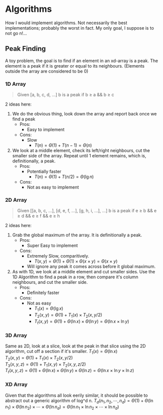 # Algorithms
How I would implement algorithms. Not necessarily the best implementations; probably the worst in fact. My only goal, I suppose is to not go n!...

## Peak Finding
A toy problem, the goal is to find if an element in an xd-array is a peak.
The element is a peak if it is greater or equal to its neighbours. (Elements outside the array are considered to be 0)

### 1D Array

> Given [a, b, c, d, ...] b is a peak if b ≥ a && b ≥ c

2 ideas here:
1. We do the obvious thing, look down the array and report back once we find a peak
    - Pros:
        - Easy to implement
    - Cons:
        - Slow
            - $T(n)=\Theta(1) + T(n-1) = \Theta(n)$
2. We look at a middle element, check its left/right neighbours, cut the smaller side of the array. Repeat until 1 element remains, which is, definitionally, a peak.
    - Pros:
        - Potentially faster
            - $T(n)=\Theta(1) + T(n/2) = \Theta(\lg n)$
    - Cons:
        - Not as easy to implement

### 2D Array

> Given [[a, b, c, ...], [d, e, f, ...], [g, h, i, ...], ...] b is a peak if e ≥ b && e ≥ d && e ≥ f && e ≥ h

2 ideas here:
1. Grab the global maximum of the array. It is definitionally a peak.
    - Pros:
        - Super Easy to implement
    - Cons:
        - Extremely Slow, comparitively.
            - $T(x,y)=\Theta(1)+\Theta(1)\times\Theta(x\times y)=\Theta(x\times y)$
        - Will ignore any peak it comes across before it global maximum.
2. As with 1D, we look at a middle element and cut smaller sides. Use the 1D Algorithm to find a peak in a row, then compare it's column neighbours, and cut the smaller side.
    - Pros:
        - Definitely faster
    - Cons:
        - Not as easy
            - $T_1(x)=\Theta(\lg x)$
            - $T_2(x,y)=\Theta(1)+T_1(x)\times T_2(x,y/2)$
            - $T_t(x,y)=\Theta(1)+\Theta(\ln x)\times\Theta(\ln y)=\Theta(\ln x\times \ln y)$


### 3D Array
Same as 2D, look at a slice, look at the peak in that slice using the 2D algorithm, cut off a section if it's smaller.
$T_1(x)=\Theta(\ln x)$<br>
$T_2(x,y)=\Theta(1)+T_1(x)\times T_2(x,y/2)$<br>
$T_3(x,y,z)=\Theta(1)+T_1(x,y)\times T_2(x,y,z/2)$<br>
$T_t(x,y,z)=\Theta(1)+\Theta(\ln x)\times\Theta(\ln y)\times\Theta(\ln z)=\Theta(\ln x\times\ln y\times\ln z)$


### XD Array
Given that the algorithms all look eerily similar, it should be possible to abstract out a generic algorithm of log^d n.
$T_d(n_1,n_2,\cdots,n_d)=\Theta(1)+\Theta(\ln n_1)\times\Theta(\ln n_2)\times\cdots\times\Theta(\ln n_d)=\Theta(\ln n_1\times\ln n_2\times\cdots\times\ln n_d)$


